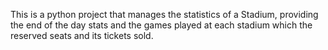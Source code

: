 This is a python project that manages the statistics of a Stadium, providing the end of the day stats and the games played at each stadium which the reserved seats and its tickets sold.
